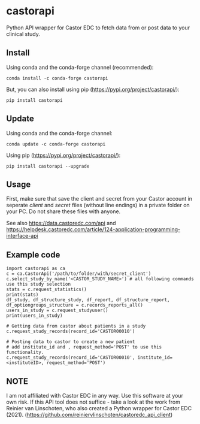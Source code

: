 # castorapi
Python API wrapper for Castor EDC to fetch data from or post data to your clinical study.

## Install
Using conda and the conda-forge channel (recommended):

    conda install -c conda-forge castorapi

But, you can also install using pip (https://pypi.org/project/castorapi/):

    pip install castorapi

## Update
Using conda and the conda-forge channel:

    conda update -c conda-forge castorapi

Using pip (https://pypi.org/project/castorapi/):

    pip install castorapi --upgrade

## Usage
First, make sure that save the client and secret from your Castor account in 
seperate *client* and *secret* files (without line endings) in a private 
folder on your PC. Do not share these files with anyone.    

See also https://data.castoredc.com/api and https://helpdesk.castoredc.com/article/124-application-programming-interface-api

## Example code
    import castorapi as ca
    c = ca.CastorApi('/path/to/folder/with/secret_client')
    c.select_study_by_name('<CASTOR_STUDY_NAME>') # all following commands use this study selection
    stats = c.request_statistics()
    print(stats)
    df_study, df_structure_study, df_report, df_structure_report, df_optiongroups_structure = c.records_reports_all()
    users_in_study = c.request_studyuser()
    print(users_in_study)
    
    # Getting data from castor about patients in a study
    c.request_study_records(record_id='CASTOR00010')
    
    # Posting data to castor to create a new patient
    # add institute_id and , request_method='POST' to use this functionality.
    c.request_study_records(record_id='CASTOR00010', institute_id=<instituteID>, request_method='POST')

    
## NOTE
I am not affiliated with Castor EDC in any way. Use this software at your own risk.
If this API tool does not suffice - take a look at the work from Reinier van Linschoten, who also created a Python wrapper for Castor EDC (2021). (https://github.com/reiniervlinschoten/castoredc_api_client)
